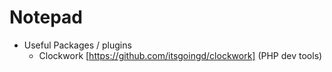 # Notepad

- Useful Packages / plugins
    - Clockwork [https://github.com/itsgoingd/clockwork] (PHP dev tools)
